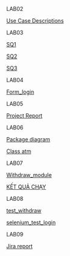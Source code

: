 LAB02

[Use Case Descriptions](../lab-2/UseCaseDiagram.jpg)

LAB03

[SQ1](../Lab%2003/SQ1.png)
 
[SQ2](../Lab%2003/SQ2.png)
 
[SQ3](../Lab%2003/SQ3.png)


LAB04

[Form_login](../LAB04/form_login.html)

 
LAB05

[Project Report](../lab-5/read.md)


LAB06

[Package diagram](../Lab%2006/package-diagram.png)
 
[Class atm](../Lab%2006/class-atm.png)
 


LAB07

[Withdraw_module](../LAB07/withdraw_module.py)

[KẾT QUẢ CHẠY](../LAB07/Screenshot2025-09-28233207.png)
 

LAB08

[ test_withdraw](../lab8/test_withdraw.py)

[selenium_test_login](../lab8/selenium_test_login.py)


LAB09

[Jira report]()


